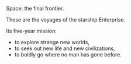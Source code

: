 Space: the final frontier. 

These are the voyages of the starship Enterprise. 

Its five-year mission: 

 * to explore strange new worlds, 
 * to seek out new life and new civilizations, 
 * to boldly go where no man has gone before.
